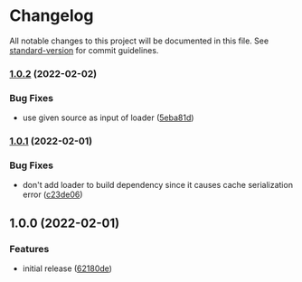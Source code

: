# Changelog

All notable changes to this project will be documented in this file. See [standard-version](https://github.com/conventional-changelog/standard-version) for commit guidelines.

### [1.0.2](https://github.com/otakustay/loader-of-loader/compare/v1.0.1...v1.0.2) (2022-02-02)


### Bug Fixes

* use given source as input of loader ([5eba81d](https://github.com/otakustay/loader-of-loader/commit/5eba81d6d3cf481a2185687ee9ef88a83b07d96e))

### [1.0.1](https://github.com/otakustay/loader-of-loader/compare/v1.0.0...v1.0.1) (2022-02-01)


### Bug Fixes

* don't add loader to build dependency since it causes cache serialization error ([c23de06](https://github.com/otakustay/loader-of-loader/commit/c23de06aa261ec5d4364e033b780bfc43e7332ca))

## 1.0.0 (2022-02-01)


### Features

* initial release ([62180de](https://github.com/otakustay/loader-of-loader/commit/62180deeb3a1a17ca0d9fa1e84a1ad1e6829b1ad))
